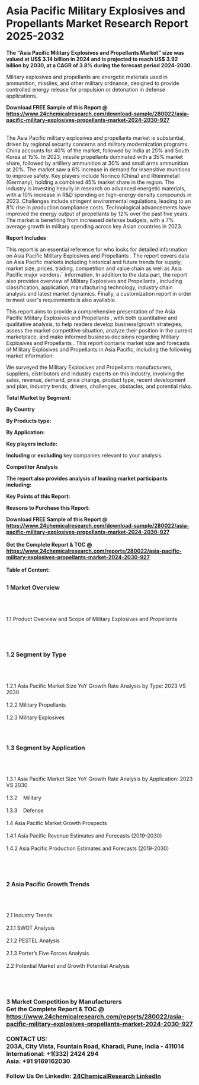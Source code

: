 <h1>Asia Pacific Military Explosives and Propellants Market Research Report 2025-2032</h1><p><strong>The "Asia Pacific Military Explosives and Propellants Market" size was valued at US$ 3.14 billion in 2024 and is projected to reach US$ 3.92 billion by 2030, at a CAGR of 3.8% during the forecast period 2024-2030.</strong></p><p>
</p><p>Military explosives and propellants are energetic materials used in ammunition, missiles, and other military ordnance, designed to provide controlled energy release for propulsion or detonation in defense applications.</p><div><b>Download FREE Sample of this Report @ 
            <a href="https://www.24chemicalresearch.com/download-sample/280022/asia-pacific-military-explosives-propellants-market-2024-2030-927">
            https://www.24chemicalresearch.com/download-sample/280022/asia-pacific-military-explosives-propellants-market-2024-2030-927</a></b></div><br><p>
</p><p>The Asia Pacific military explosives and propellants market is substantial, driven by regional security concerns and military modernization programs. China accounts for 40% of the market, followed by India at 25% and South Korea at 15%. In 2023, missile propellants dominated with a 35% market share, followed by artillery ammunition at 30% and small arms ammunition at 20%. The market saw a 6% increase in demand for insensitive munitions to improve safety. Key players include Norinco (China) and Rheinmetall (Germany), holding a combined 45% market share in the region. The industry is investing heavily in research on advanced energetic materials, with a 10% increase in R&amp;D spending on high-energy density compounds in 2023. Challenges include stringent environmental regulations, leading to an 8% rise in production compliance costs. Technological advancements have improved the energy output of propellants by 12% over the past five years. The market is benefiting from increased defense budgets, with a 7% average growth in military spending across key Asian countries in 2023.</p><p>
</p><p><strong>Report Includes</strong></p><p>
</p><p>This report is an essential reference for who looks for detailed information on Asia Pacific Military Explosives and Propellants . The report covers data on Asia Pacific markets including historical and future trends for supply, market size, prices, trading, competition and value chain as well as Asia Pacific major vendors¡¯ information. In addition to the data part, the report also provides overview of Military Explosives and Propellants , including classification, application, manufacturing technology, industry chain analysis and latest market dynamics. Finally, a customization report in order to meet user's requirements is also available.</p><p>
</p><p>This report aims to provide a comprehensive presentation of the Asia Pacific Military Explosives and Propellants , with both quantitative and qualitative analysis, to help readers develop business/growth strategies, assess the market competitive situation, analyze their position in the current marketplace, and make informed business decisions regarding Military Explosives and Propellants . This report contains market size and forecasts of Military Explosives and Propellants in Asia Pacific, including the following market information:</p><p>
We surveyed the Military Explosives and Propellants manufacturers, suppliers, distributors and industry experts on this industry, involving the sales, revenue, demand, price change, product type, recent development and plan, industry trends, drivers, challenges, obstacles, and potential risks.</p><p>
</p><p><strong>Total Market by Segment:</strong></p><p>
<strong>By Country</strong></p><p>
</p><p>
<strong>By Products type:</strong></p><p>
</p><p>
<strong>By Application:</strong></p><p>
</p><p>
<strong>Key players include:</strong></p><p>
</p><p>
</p><p><strong>Including </strong>or <strong>excluding </strong>key companies relevant to your analysis.</p><p>
<strong>Competitor Analysis</strong></p><p>
</p><p><strong>The report also provides analysis of leading market participants including:</strong></p><p>
</p><p>
</p><p><strong>Key Points of this Report:</strong></p><p>
</p><p>
</p><p><strong>Reasons to Purchase this Report:</strong></p><p>
</p><div><b>Download FREE Sample of this Report @ 
            <a href="https://www.24chemicalresearch.com/download-sample/280022/asia-pacific-military-explosives-propellants-market-2024-2030-927">
            https://www.24chemicalresearch.com/download-sample/280022/asia-pacific-military-explosives-propellants-market-2024-2030-927</a></b></div><br><div><b>Get the Complete Report & TOC @ 
            <a href="https://www.24chemicalresearch.com/reports/280022/asia-pacific-military-explosives-propellants-market-2024-2030-927">
            https://www.24chemicalresearch.com/reports/280022/asia-pacific-military-explosives-propellants-market-2024-2030-927</a></b></div><br>
            <b>Table of Content:</b><p><h2><span style="font-size:16px"><strong>1 Market Overview&nbsp;&nbsp; &nbsp;</strong></span></h2><br />
<br />
<p>1.1 Product Overview and Scope of Military Explosives and Propellants  &nbsp;</p><br />
<br />
<h2><strong><span style="font-size:16px">1.2 Segment by Type&nbsp;&nbsp; &nbsp;</span></strong></h2><br />
<br />
<p>1.2.1 Asia Pacific Market Size YoY Growth Rate Analysis by Type: 2023 VS 2030&nbsp;&nbsp; &nbsp;<br /><br />
1.2.2 Military Propellants&nbsp;&nbsp; &nbsp;<br /><br />
1.2.3 Military Explosives<br /><br />
<br />
<h2><span style="font-size:16px"><strong>1.3 Segment by Application&nbsp;&nbsp;</strong></span></h2><br />
<br />
<p>1.3.1 Asia Pacific Market Size YoY Growth Rate Analysis by Application: 2023 VS 2030&nbsp;&nbsp; &nbsp;<br /><br />
1.3.2&nbsp;&nbsp; &nbsp;Military<br /><br />
1.3.3&nbsp;&nbsp; &nbsp;Defense<br /><br />
1.4 Asia Pacific Market Growth Prospects&nbsp;&nbsp; &nbsp;<br /><br />
1.4.1 Asia Pacific Revenue Estimates and Forecasts (2019-2030)&nbsp;&nbsp; &nbsp;<br /><br />
1.4.2 Asia Pacific Production Estimates and Forecasts (2019-2030)&nbsp;&nbsp;</p><br />
<br />
<h2><span style="font-size:16px"><strong>2 Asia Pacific Growth Trends&nbsp;&nbsp; &nbsp;</strong></span></h2><br />
<br />
<p>2.1 Industry Trends&nbsp;&nbsp; &nbsp;<br /><br />
2.1.1 SWOT Analysis&nbsp;&nbsp; &nbsp;<br /><br />
2.1.2 PESTEL Analysis&nbsp;&nbsp; &nbsp;<br /><br />
2.1.3 Porter&rsquo;s Five Forces Analysis&nbsp;&nbsp; &nbsp;<br /><br />
2.2 Potential Market and Growth Potential Analysis&nbsp;&nbsp; &nbsp;</p><br />
<br />
<h2><span style="font-size:16px"><strong>3 Market Competition by Manufacturers&nbsp;&nbsp; </strong</p><div><b>Get the Complete Report & TOC @ 
            <a href="https://www.24chemicalresearch.com/reports/280022/asia-pacific-military-explosives-propellants-market-2024-2030-927">
            https://www.24chemicalresearch.com/reports/280022/asia-pacific-military-explosives-propellants-market-2024-2030-927</a></b></div><br><b>CONTACT US:</b><br>
            203A, City Vista, Fountain Road, Kharadi, Pune, India - 411014<br>
            International: +1(332) 2424 294<br>
            Asia: +91 9169162030 <br><br>
            Follow Us On LinkedIn: <a href="https://www.linkedin.com/company/24chemicalresearch/">24ChemicalResearch LinkedIn</a>